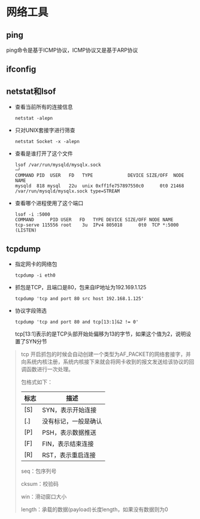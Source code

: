 # 网络工具

## ping

ping命令是基于ICMP协议，ICMP协议又是基于ARP协议



## ifconfig



## netstat和lsof

- 查看当前所有的连接信息

  ```shell
  netstat -alepn
  ```

  

- 只对UNIX套接字进行筛查

  ```shell
  netstat Socket -x -alepn
  ```

  

- 查看是谁打开了这个文件

  ```shell
  lsof /var/run/mysqld/mysqlx.sock                                                                                                                       ─╯
  COMMAND PID  USER   FD   TYPE             DEVICE SIZE/OFF  NODE NAME
  mysqld  818 mysql   22u  unix 0xff1fe757897550c0      0t0 21468 /var/run/mysqld/mysqlx.sock type=STREAM
  ```

  

- 查看哪个进程使用了这个端口

  ```shell
  lsof -i :5000
  COMMAND      PID USER   FD   TYPE DEVICE SIZE/OFF NODE NAME
  tcp-serve 115556 root    3u  IPv4 805018      0t0  TCP *:5000 (LISTEN)
  ```



## tcpdump

- 指定网卡的网络包

  ```shell
  tcpdump -i eth0
  ```

  

- 抓包是TCP，且端口是80，包来自IP地址为192.169.1.125

  ```shell
  tcpdump 'tcp and port 80 src host 192.168.1.125'
  ```

  

- 协议字段筛选

  ```shell
  tcpdump 'tcp and port 80 and tcp[13:1]&2 != 0'
  ```

  tcp[13:1]表示的是TCP头部开始处偏移为13的字节，如果这个值为2，说明设置了SYN分节



> tcp 开启抓包的时候会自动创建一个类型为AF_PACKET的网络套接字，并向系统内核注册，系统内核接下来就会将网卡收到的报文发送给该协议的回调函数进行一次处理。
>
> 包格式如下：
>
> | 标志 | 描述                 |
> | ---- | -------------------- |
> | [S]  | SYN，表示开始连接    |
> | [.]  | 没有标记，一般是确认 |
> | [P]  | PSH，表示数据推送    |
> | [F]  | FIN，表示结束连接    |
> | [R]  | RST，表示重启连接    |
>
> seq：包序列号
>
> cksum：校验码
>
> win：滑动窗口大小
>
> length：承载的数据(payload)长度length，如果没有数据则为0

